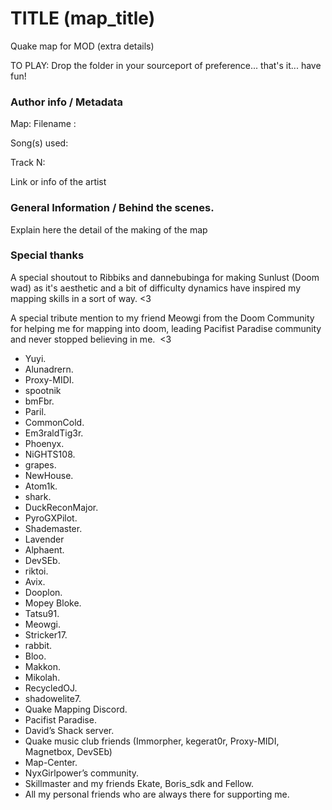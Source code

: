 # TITLE (map_title)
Quake map for MOD (extra details)


TO PLAY: Drop the folder in your sourceport of preference... that's it... have fun!

### Author info / Metadata

Map: 
Filename : 


Song(s) used: 

Track N: 

Link or info of the artist

### General Information / Behind the scenes.

Explain here the detail of the making of the map


### Special thanks

A special shoutout to Ribbiks and dannebubinga for making Sunlust (Doom wad) as it's aesthetic and a bit of difficulty dynamics have inspired my mapping skills in a sort of way. <3

A special tribute mention to my friend Meowgi from the Doom Community for helping me for mapping into doom, leading Pacifist Paradise community and never stopped believing in me.  <3


- Yuyi.
- Alunadrern.
- Proxy-MIDI.
- spootnik
- bmFbr.
- Paril.
- CommonCold.
- Em3raldTig3r.
- Phoenyx.
- NiGHTS108.
- grapes.
- NewHouse.
- Atom1k.
- shark.
- DuckReconMajor.
- PyroGXPilot.
- Shademaster.
- Lavender
- Alphaent.
- DevSEb.
- riktoi.
- Avix.
- Dooplon.
- Mopey Bloke.
- Tatsu91.
- Meowgi.
- Stricker17.
- rabbit.
- Bloo.
- Makkon.
- Mikolah.
- RecycledOJ.
- shadowelite7.
- Quake Mapping Discord.
- Pacifist Paradise.
- David’s Shack server.
- Quake music club friends (Immorpher, kegerat0r, Proxy-MIDI, Magnetbox, DevSEb)
- Map-Center.
- NyxGirlpower’s community.
- Skillmaster and my friends Ekate, Boris_sdk and Fellow.
- All my personal friends who are always there for supporting me.

